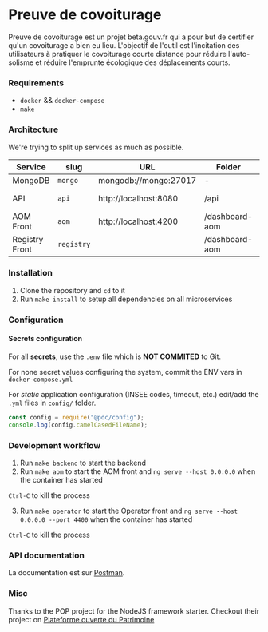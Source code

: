 # Preuve de covoiturage

Preuve de covoiturage est un projet beta.gouv.fr qui a pour but de certifier
qu'un covoiturage a bien eu lieu. L'objectif de l'outil est l'incitation des
utilisateurs à pratiquer le covoiturage courte distance pour réduire
l'auto-solisme et réduire l'emprunte écologique des déplacements courts.

### Requirements

- `docker` && `docker-compose`
- `make`

### Architecture

We're trying to split up services as much as possible.

| Service        | slug       | URL                   | Folder         | Port          |
|----------------|------------|-----------------------|----------------|---------------|
| MongoDB        | `mongo`    | mongodb://mongo:27017 | -              | 27017         |
| API            | `api`      | http://localhost:8080 | /api           | 8080 (docker) |
| AOM Front      | `aom`      | http://localhost:4200 | /dashboard-aom | 4200          |
| Registry Front | `registry` |                       | /dashboard-aom |               |

### Installation

1. Clone the repository and `cd` to it
2. Run `make install` to setup all dependencies on all microservices

### Configuration

#### Secrets configuration

For all **secrets**, use the `.env` file which is **NOT COMMITED** to Git.

For none secret values configuring the system, commit the ENV vars in `docker-compose.yml`

For _static_ application configuration (INSEE codes, timeout, etc.) edit/add the `.yml` files in `config/` folder.

```js
const config = require("@pdc/config");
console.log(config.camelCasedFileName);
```

### Development workflow

1. Run `make backend` to start the backend
2. Run `make aom` to start the AOM front and `ng serve --host 0.0.0.0` when
   the container has started

`Ctrl-C` to kill the process

3. Run `make operator` to start the Operator front and `ng serve --host 0.0.0.0 --port 4400` when
the container has started

`Ctrl-C` to kill the process

### API documentation

La documentation est sur [Postman](https://documenter.getpostman.com/view/856020/RzZ9HzgR).

### Misc

Thanks to the POP project for the NodeJS framework starter.
Checkout their project on 
[Plateforme ouverte du Patrimoine](https://beta.gouv.fr/startup/pop.html)

